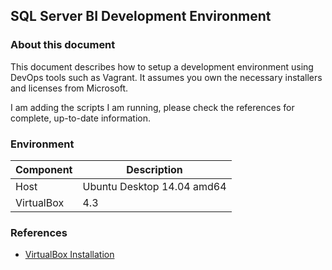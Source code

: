 ## SQL Server BI Development Environment

### About this document

This document describes how to setup a development environment using DevOps tools such as Vagrant. It assumes you own the necessary installers and licenses from Microsoft.

I am adding the scripts I am running, please check the references for complete, up-to-date information.


### Environment

Component | Description
----------|------------
Host | Ubuntu Desktop 14.04 amd64
VirtualBox | 4.3


### References
- [VirtualBox Installation](https://help.ubuntu.com/community/VirtualBox/Installation)

